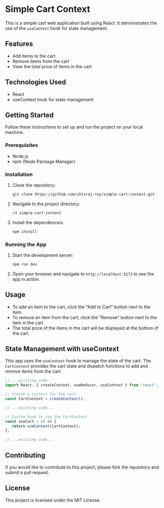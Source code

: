 # Simple Cart Context

This is a simple cart web application built using React. It demonstrates the use of the `useContext` hook for state management.

## Features

-  Add items to the cart
-  Remove items from the cart
-  View the total price of items in the cart

## Technologies Used

-  React
-  useContext hook for state management

## Getting Started

Follow these instructions to set up and run the project on your local machine.

### Prerequisites

-  Node.js
-  npm (Node Package Manager)

### Installation

1. Clone the repository:
   ```bash
   git clone https://github.com/shivraj-roy/simple-cart-context.git
   ```
2. Navigate to the project directory:
   ```bash
   cd simple-cart-context
   ```
3. Install the dependencies:
   ```bash
   npm install
   ```

### Running the App

1. Start the development server:
   ```bash
   npm run dev
   ```
2. Open your browser and navigate to `http://localhost:5173` to see the app in action.

## Usage

-  To add an item to the cart, click the "Add to Cart" button next to the item.
-  To remove an item from the cart, click the "Remove" button next to the item in the cart.
-  The total price of the items in the cart will be displayed at the bottom of the cart.

## State Management with useContext

This app uses the `useContext` hook to manage the state of the cart. The `CartContext` provides the cart state and dispatch functions to add and remove items from the cart.

```javascript
// ...existing code...
import React, { createContext, useReducer, useContext } from "react";

// Create a context for the cart
const CartContext = createContext();

// ...existing code...

// Custom hook to use the CartContext
const useCart = () => {
   return useContext(CartContext);
};

// ...existing code...
```

## Contributing

If you would like to contribute to this project, please fork the repository and submit a pull request.

## License

This project is licensed under the MIT License.

